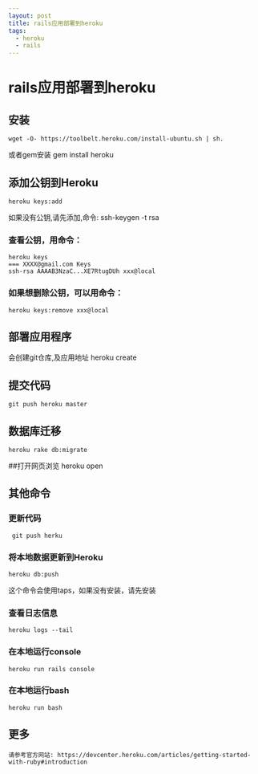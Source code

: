 ```yaml
---
layout: post 
title: rails应用部署到heroku
tags:
  - heroku 
  - rails 
---
```


# rails应用部署到heroku 

## 安装
    wget -O- https://toolbelt.heroku.com/install-ubuntu.sh | sh.
或者gem安装
    gem install heroku

## 添加公钥到Heroku
    heroku keys:add
如果没有公钥,请先添加,命令:
    ssh-keygen -t rsa

### 查看公钥，用命令：
    heroku keys
	=== XXXX@gmail.com Keys
	ssh-rsa AAAAB3NzaC...XE7RtugDUh xxx@local

### 如果想删除公钥，可以用命令：
    heroku keys:remove xxx@local

## 部署应用程序
会创建git仓库,及应用地址
    heroku create

## 提交代码
    git push heroku master

## 数据库迁移
    heroku rake db:migrate

##打开网页浏览
    heroku open
## 其他命令

### 更新代码
     git push herku 


### 将本地数据更新到Heroku
    heroku db:push
这个命令会使用taps，如果没有安装，请先安装

### 查看日志信息
    heroku logs --tail

### 在本地运行console
    heroku run rails console

### 在本地运行bash
    heroku run bash

## 更多
    请参考官方网站: https://devcenter.heroku.com/articles/getting-started-with-ruby#introduction


